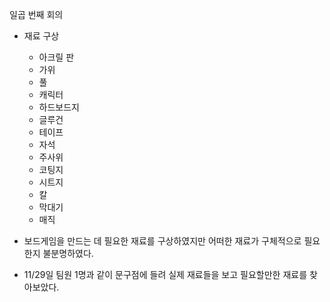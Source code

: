 일곱 번째 회의
* 재료 구상
  * 아크릴 판
  * 가위
  * 풀
  * 캐릭터
  * 하드보드지
  * 글루건
  * 테이프
  * 자석
  * 주사위
  * 코팅지
  * 시트지
  * 칼
  * 막대기
  * 매직

* 보드게임을 만드는 데 필요한 재료를 구상하였지만 어떠한 재료가 구체적으로 필요한지 불분명하였다.
* 11/29일 팀원 1명과 같이 문구점에 들려 실제 재료들을 보고 필요할만한 재료를 찾아보았다.
